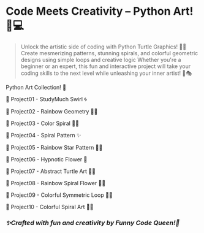 # Code Meets Creativity – Python Art! 🎨💻 
> Unlock the artistic side of coding with Python Turtle Graphics! 🐢✨ Create mesmerizing patterns, stunning spirals, and colorful geometric designs using simple loops and creative logic Whether you're a beginner or an expert, this fun and interactive project will take your coding skills to the next level while unleashing your inner artist! 🚀🎭

Python Art Collection! 🐍

🔷 Project01 - StudyMuch Swirl 🌀

🔷 Project02 - Rainbow Geometry 🌈🔺

🔷 Project03 - Color Spiral 🎨✨

🔷 Project04 - Spiral Pattern ✨

🔷 Project05 - Rainbow Star Pattern 🎨🌈

🔷 Project06 - Hypnotic Flower 🌺

🔷 Project07 - Abstract Turtle Art 🎨🐢

🔷 Project08 - Rainbow Spiral Flower 🌈🌸

🔷 Project09 - Colorful Symmetric Loop 🔵🔁

🔷 Project10 - Colorful Spiral Art 🎨🌀

### *✨Crafted with fun and creativity by Funny Code Queen!🚀*
